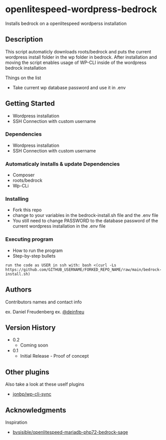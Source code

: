 # openlitespeed-wordpress-bedrock

Installs bedrock on a openlitespeed wordperss installation

## Description

This script automaticly downloads roots/bedrock and puts the current wordpress install folder in the wp folder in bedrock. After installation and moving the script enables usage of WP-CLI inside of the wordpress bedrock installation 

Things on the list
- Take current wp database password and use it in .env

## Getting Started

* Wordpress installation
* SSH Connection with custom username

### Dependencies

* Wordpress installation
* SSH Connection with custom username

### Automaticaly installs & update Dependencies

* Composer
* roots/bedrock
* Wp-CLi

### Installing

* Fork this repo
* change to your variables in the bedrock-install.sh file and the .env file
* You still need to change PASSWORD to the database password of the current wordpress installation in the .env file

### Executing program

* How to run the program
* Step-by-step bullets

```
run the code as USER in ssh with: bash <(curl -Ls https://github.com/GITHUB_USERNAME/FORKED_REPO_NAME/raw/main/bedrock-install.sh)
```

## Authors

Contributors names and contact info

ex. Daniel Freudenberg
ex. [@deinfreu](https://www.instagram.com/deinfreundnl)

## Version History

* 0.2
    * Coming soon
* 0.1
    * Initial Release - Proof of concept

## Other plugins

Also take a look at these uself plugins
* [jonbp/wp-cli-sync](https://github.com/jonbp/wp-cli-sync)

## Acknowledgments

Inspiration
* [bvsisible/openlitespeed-mariadb-php72-bedrock-sage](https://github.com/bvisible/openlitespeed-mariadb-php72-bedrock-sage)